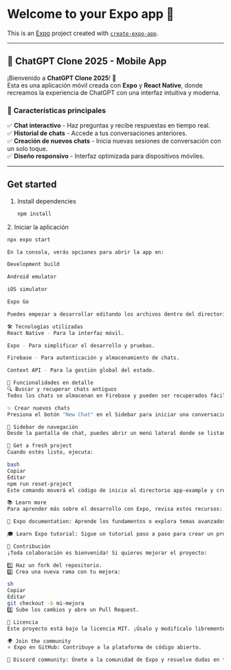 # Welcome to your Expo app 👋  

This is an [Expo](https://expo.dev) project created with [`create-expo-app`](https://www.npmjs.com/package/create-expo-app).  

---

## 📱 ChatGPT Clone 2025 - Mobile App  

¡Bienvenido a **ChatGPT Clone 2025**! 🚀  
Esta es una aplicación móvil creada con **Expo** y **React Native**, donde recreamos la experiencia de ChatGPT con una interfaz intuitiva y moderna.  

### 🎯 **Características principales**  

✅ **Chat interactivo** - Haz preguntas y recibe respuestas en tiempo real.  
✅ **Historial de chats** - Accede a tus conversaciones anteriores.  
✅ **Creación de nuevos chats** - Inicia nuevas sesiones de conversación con un solo toque.  
✅ **Diseño responsivo** - Interfaz optimizada para dispositivos móviles.  

---

## Get started  

1. Install dependencies  

   ```bash
   npm install

2️. Iniciar la aplicación
```bash
npx expo start

En la consola, verás opciones para abrir la app en:

Development build

Android emulator

iOS simulator

Expo Go

Puedes empezar a desarrollar editando los archivos dentro del directorio app. Este proyecto utiliza file-based routing.

🛠 Tecnologías utilizadas
React Native - Para la interfaz móvil.

Expo - Para simplificar el desarrollo y pruebas.

Firebase - Para autenticación y almacenamiento de chats.

Context API - Para la gestión global del estado.

📌 Funcionalidades en detalle
🔍 Buscar y recuperar chats antiguos
Todos los chats se almacenan en Firebase y pueden ser recuperados fácilmente desde el historial. Esto permite continuar conversaciones previas sin perder el contexto.

✨ Crear nuevos chats
Presiona el botón "New Chat" en el Sidebar para iniciar una conversación desde cero. Si no introduces un título, el chat se actualizará con la primera búsqueda que hagas.

📌 Sidebar de navegación
Desde la pantalla de chat, puedes abrir un menú lateral donde se listan los chats guardados y opciones adicionales.

🔄 Get a fresh project
Cuando estés listo, ejecuta:

bash
Copiar
Editar
npm run reset-project
Este comando moverá el código de inicio al directorio app-example y creará un directorio en blanco app donde puedes empezar a desarrollar.

📚 Learn more
Para aprender más sobre el desarrollo con Expo, revisa estos recursos:

📖 Expo documentation: Aprende los fundamentos o explora temas avanzados con nuestras guías.

🎓 Learn Expo tutorial: Sigue un tutorial paso a paso para crear un proyecto funcional en Android, iOS y la web.

🤝 Contribución
¡Toda colaboración es bienvenida! Si quieres mejorar el proyecto:

1️⃣ Haz un fork del repositorio.
2️⃣ Crea una nueva rama con tu mejora:

sh
Copiar
Editar
git checkout -b mi-mejora
3️⃣ Sube los cambios y abre un Pull Request.

📄 Licencia
Este proyecto está bajo la licencia MIT. ¡Úsalo y modifícalo libremente!

🌍 Join the community
⭐ Expo en GitHub: Contribuye a la plataforma de código abierto.

💬 Discord community: Únete a la comunidad de Expo y resuelve dudas en tiempo real.